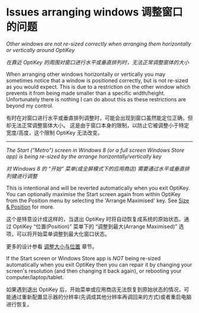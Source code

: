 Issues arranging windows
调整窗口的问题
======

*Other windows are not re-sized correctly when arranging them horizontally or vertically around OptiKey*

*在靠近 OptiKey 的周围对窗口进行水平或垂直排列时，无法正常调整窗体的大小*

When arranging other windows horizontally or vertically you may sometimes notice that a window is positioned correctly, but is not re-sized as you would expect. This is due to a restriction on the other window which prevents it from being made smaller than a specific width/height. Unfortunately there is nothing I can do about this as these restrictions are beyond my control.

有时在对窗口进行水平或垂直排列调整时，可能会出现到窗口虽然能定位正确，但却无法正常调整窗体大小。 这是由于窗口本身的限制，以防止它被调整小于特定宽度/高度，这个限制 OptiKey 无法改变。

---

*The Start ("Metro") screen in Windows 8 (or a full screen Windows Store app) is being re-sized by the arrange horizontally/vertically key*

*对 Windows 8 的 “开始” 菜单(或全屏模式下的应用商店) 需要通过水平或垂直排列键进行调整*

This is intentional and will be reverted automatically when you exit OptiKey. You can optionally maximise the Start screen again from within OptiKey from the Position menu by selecting the 'Arrange Maximised' key. See [Size & Position](https://github.com/JuliusSweetland/OptiKey/wiki/Size-&-position) for more.

这个是特意设计成这样的，当退出 OptiKey 时将自动恢复成系统的原始状态。通过 OptiKey “位置(Position)” 菜单下的 “调整到最大(Arrange Maximised)” 选项，可以将开始菜单调整到最大化窗口状态。

更多的设计参看 [调整大小与位置](https://github.com/jobbole/OptiKeyWiki-ZH/wiki/Size-&-position) 章节。

If the Start screen or Windows Store app is *NOT* being re-sized automatically when you exit OptiKey then you can repair it by changing your screen's resolution (and then changing it back again), or rebooting your computer/laptop/tablet.

如果遇到退出 OptiKey 后，开始菜单或应用商店无法恢复到原始状态的情况，可能通过重新配置显示器的分辨率(先调成其他分辨率再调回来的方式)或者重启电脑进行恢复。
